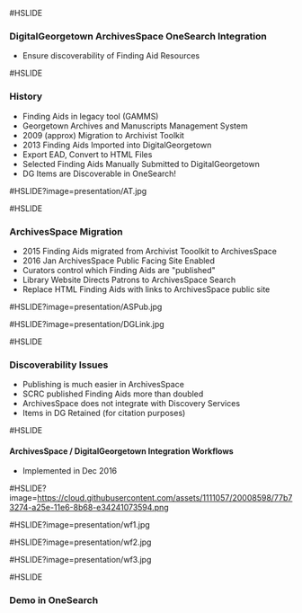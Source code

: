 #HSLIDE
### DigitalGeorgetown ArchivesSpace OneSearch Integration

- Ensure discoverability of Finding Aid Resources

#HSLIDE
### History

- Finding Aids in legacy tool (GAMMS)
 -  Georgetown Archives and Manuscripts Management System <!-- .element: class="fragment" -->
- 2009 (approx) Migration to Archivist Toolkit <!-- .element: class="fragment" -->
- 2013 Finding Aids Imported into DigitalGeorgetown<!-- .element: class="fragment" -->
 - Export EAD, Convert to HTML Files
 - Selected Finding Aids Manually Submitted to DigitalGeorgetown
 - DG Items are Discoverable in OneSearch!
 
#HSLIDE?image=presentation/AT.jpg

#HSLIDE
### ArchivesSpace Migration
 - 2015 Finding Aids migrated from Archivist Tooolkit to ArchivesSpace <!-- .element: class="fragment" -->
 - 2016 Jan ArchivesSpace Public Facing Site Enabled <!-- .element: class="fragment" -->
  - Curators control which Finding Aids are "published"
  - Library Website Directs Patrons to ArchivesSpace Search
  - Replace HTML Finding Aids with links to ArchivesSpace public site
   
#HSLIDE?image=presentation/ASPub.jpg
    
#HSLIDE?image=presentation/DGLink.jpg

#HSLIDE
### Discoverability Issues
- Publishing is much easier in ArchivesSpace
 - SCRC published Finding Aids more than doubled
- ArchivesSpace does not integrate with Discovery Services
- Items in DG Retained (for citation purposes)

#HSLIDE
#### ArchivesSpace / DigitalGeorgetown Integration Workflows
- Implemented in Dec 2016

#HSLIDE?image=https://cloud.githubusercontent.com/assets/1111057/20008598/77b73274-a25e-11e6-8b68-e34241073594.png

#HSLIDE?image=presentation/wf1.jpg

#HSLIDE?image=presentation/wf2.jpg

#HSLIDE?image=presentation/wf3.jpg

#HSLIDE
### Demo in OneSearch    